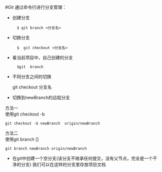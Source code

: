 #Git 通过命令行进行分支管理：
* 创建分支

        $ git branch <分支名>
* 切换分支

        $  git checkout <分支名>
* 看当前项目中，自己创建的分支

        $git  branch
* 不同分支之间的切换

    git checkout 分支名

* 切换到newBranch的远程分支

方法一   
使用git checkout -b
    
         
    git checkout -b newBranch  origin/newBranch
      
方法二    
使用git branch <branchname> [<start-point>]


    git branch newBranch origin/newBranch
    
    
* 在git中创建一个空分支(该分支不继承任何提交，没有父节点，完全是一个干净的分支)
    我们可以在这样的分支里存放项目文档